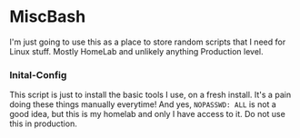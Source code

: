 # MiscBash


I'm just going to use this as a place to store random scripts that I need for Linux stuff. Mostly HomeLab and unlikely anything Production level. 


### Inital-Config
This script is just to install the basic tools I use, on a fresh install. It's a pain doing these things manually everytime! And yes, `NOPASSWD: ALL` is not a good idea, but this is my homelab and only I have access to it. Do not use this in production.
